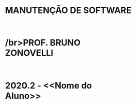 # <p>MANUTENÇÃO DE SOFTWARE</p>
# <p><br>    /br>PROF. BRUNO<br />             ZONOVELLI  </p>
# <p><br/>2020.2 - <<Nome do<br /> Aluno>></p>

